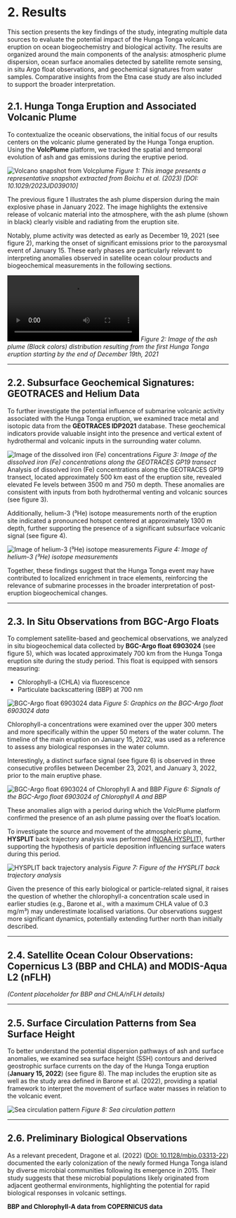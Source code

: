# 2. Results

This section presents the key findings of the study, integrating multiple data sources to evaluate the potential impact of the Hunga Tonga volcanic eruption on ocean biogeochemistry and biological activity. The results are organized around the main components of the analysis: atmospheric plume dispersion, ocean surface anomalies detected by satellite remote sensing, in situ Argo float observations, and geochemical signatures from water samples. Comparative insights from the Etna case study are also included to support the broader interpretation.

## 2.1. Hunga Tonga Eruption and Associated Volcanic Plume

To contextualize the oceanic observations, the initial focus of our results centers on the volcanic plume generated by the Hunga Tonga eruption. Using the **VolcPlume** platform, we tracked the spatial and temporal evolution of ash and gas emissions during the eruptive period.

![Volcano snapshot from Volcplume](volcplume.png)
*Figure 1: This image presents a representative snapshot extracted from Boichu et al. (2023) [DOI: 10.1029/2023JD039010]*

The previous figure 1 illustrates the ash plume dispersion during the main explosive phase in January 2022. The image highlights the extensive release of volcanic material into the atmosphere, with the ash plume (shown in black) clearly visible and radiating from the eruption site.

Notably, plume activity was detected as early as December 19, 2021 (see figure 2), marking the onset of significant emissions prior to the paroxysmal event of January 15. These early phases are particularly relevant to interpreting anomalies observed in satellite ocean colour products and biogeochemical measurements in the following sections.

![Video of the ash plume from Volcplume](volcplume_2.mp4)
*Figure 2: Image of the ash plume (Black colors) distribution resulting from the first Hunga Tonga eruption starting by the end of December 19th, 2021*

---

## 2.2. Subsurface Geochemical Signatures: GEOTRACES and Helium Data

To further investigate the potential influence of submarine volcanic activity associated with the Hunga Tonga eruption, we examined trace metal and isotopic data from the **GEOTRACES IDP2021** database. These geochemical indicators provide valuable insight into the presence and vertical extent of hydrothermal and volcanic inputs in the surrounding water column.

![Image of the dissolved iron (Fe) concentrations](geotraces.png)
*Figure 3: Image of the dissolved iron (Fe) concentrations along the GEOTRACES GP19 transect*
Analysis of dissolved iron (Fe) concentrations along the GEOTRACES GP19 transect, located approximately 500 km east of the eruption site, revealed elevated Fe levels between 3500 m and 750 m depth. These anomalies are consistent with inputs from both hydrothermal venting and volcanic sources (see figure 3).

Additionally, helium-3 (³He) isotope measurements north of the eruption site indicated a pronounced hotspot centered at approximately 1300 m depth, further supporting the presence of a significant subsurface volcanic signal (see figure 4).

![Image of helium-3 (³He) isotope measurements](geotraces_2.png)
*Figure 4: Image of helium-3 (³He) isotope measurements*

Together, these findings suggest that the Hunga Tonga event may have contributed to localized enrichment in trace elements, reinforcing the relevance of submarine processes in the broader interpretation of post-eruption biogeochemical changes.

---

## 2.3. In Situ Observations from BGC-Argo Floats

To complement satellite-based and geochemical observations, we analyzed in situ biogeochemical data collected by **BGC-Argo float 6903024** (see figure 5), which was located approximately 700 km from the Hunga Tonga eruption site during the study period. This float is equipped with sensors measuring:
- Chlorophyll-a (CHLA) via fluorescence
- Particulate backscattering (BBP) at 700 nm

![BGC-Argo float 6903024 data](argo_bgc.png)
*Figure 5: Graphics on the BGC-Argo float 6903024 data*

Chlorophyll-a concentrations were examined over the upper 300 meters and more specifically within the upper 50 meters of the water column. The timeline of the main eruption on January 15, 2022, was used as a reference to assess any biological responses in the water column.

Interestingly, a distinct surface signal (see figure 6) is observed in three consecutive profiles between December 23, 2021, and January 3, 2022, prior to the main eruptive phase.

![BGC-Argo float 6903024 of Chlorophyll A and BBP](argo_bgc_2.png)
*Figure 6: Signals of the BGC-Argo float 6903024 of Chlorophyll A and BBP*

These anomalies align with a period during which the VolcPlume platform confirmed the presence of an ash plume passing over the float’s location.

To investigate the source and movement of the atmospheric plume, **HYSPLIT** back trajectory analysis was performed ([NOAA HYSPLIT](https://www.ready.noaa.gov/HYSPLIT.php)), further supporting the hypothesis of particle deposition influencing surface waters during this period.

![HYSPLIT back trajectory analysis](noaa.png)
*Figure 7: Figure of the HYSPLIT back trajectory analysis*

Given the presence of this early biological or particle-related signal, it raises the question of whether the chlorophyll-a concentration scale used in earlier studies (e.g., Barone et al., with a maximum CHLA value of 0.3 mg/m³) may underestimate localised variations. Our observations suggest more significant dynamics, potentially extending further north than initially described.

---

## 2.4. Satellite Ocean Colour Observations: Copernicus L3 (BBP and CHLA) and MODIS-Aqua L2 (nFLH)

*(Content placeholder for BBP and CHLA/nFLH details)*

---

## 2.5. Surface Circulation Patterns from Sea Surface Height

To better understand the potential dispersion pathways of ash and surface anomalies, we examined sea surface height (SSH) contours and derived geostrophic surface currents on the day of the Hunga Tonga eruption (**January 15, 2022**) (see figure 8). The map includes the eruption site as well as the study area defined in Barone et al. (2022), providing a spatial framework to interpret the movement of surface water masses in relation to the volcanic event.

![Sea circulation pattern](sea_circulation.png)
*Figure 8: Sea circulation pattern*

---

## 2.6. Preliminary Biological Observations

As a relevant precedent, Dragone et al. (2022) ([DOI: 10.1128/mbio.03313-22](https://doi.org/10.1128/mbio.03313-22)) documented the early colonization of the newly formed Hunga Tonga island by diverse microbial communities following its emergence in 2015. Their study suggests that these microbial populations likely originated from adjacent geothermal environments, highlighting the potential for rapid biological responses in volcanic settings.

**BBP and Chlorophyll-A data from COPERNICUS data**